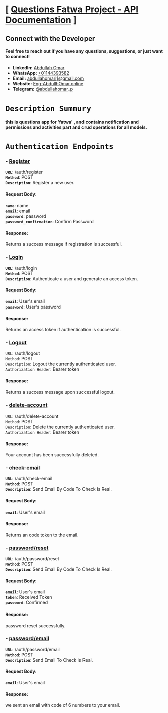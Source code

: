 # [ [Questions Fatwa Project - API Documentation](#) ]

## Connect with the Developer

#### Feel free to reach out if you have any questions, suggestions, or just want to connect!

- **LinkedIn:** [Abdullah Omar](https://www.linkedin.com/in/abdullah-omar-81196420a?utm_source=share&utm_campaign=share_via&utm_content=profile&utm_medium=android_app)
- **WhatsApp:** [+01144393582](https://wa.me/01144393582)
- **Email:** [abdullahomarj1@gmail.com](abdullahomarj1@gmail.com)
- **Website:** [Eng-AbdullhOmar.online](https://www.eng-abdullahomar.online)
- **Telegram:** [@abdullahomar_p](https://t.me/abdullahomar_p)


# ``Description Summury``
#### this is questions app for 'fatwa' , and contains notification and permissions and activities part and crud operations for all models.


# ``Authentication Endpoints``
### - [Register](#)
**``URL``**: /auth/register <br>
**``Method``**: POST <br>
**``Description``**: Register a new user. <br>
#### Request Body:
**``name``**: name <br>
**``email``**: email <br>
**``password``**: password <br>
**``password_confirmation``**: Confirm Password <br>

#### Response:
Returns a success message if registration is successful. <br>

### - [Login](#)
**``URL``**: /auth/login <br>
**``Method``**: POST <br>
**``Description``**: Authenticate a user and generate an access token. <br>
#### Request Body:
**``email``**: User's email <br>
**``password``**: User's password <br>
#### Response:
Returns an access token if authentication is successful. <br>

### - [Logout](#)
``URL``: /auth/logout <br>
``Method``: POST <br>
``Description``: Logout the currently authenticated user. <br>
``Authorization Header``: Bearer token <br>
#### Response:
Returns a success message upon successful logout. <br>

### - [delete-account](#)
``URL``: /auth/delete-account <br>
``Method``: POST <br>
``Description``: Delete the currently authenticated user. <br>
``Authorization Header``: Bearer token <br>
#### Response:
Your account has been successfully deleted. <br>

### - [check-email](#)
**``URL``**: /auth/check-email <br>
**``Method``**: POST <br>
**``Description``**: Send Email By Code To Check Is Real. <br>
#### Request Body:
**``email``**: User's email <br>
#### Response:
Returns an code token to the email. <br>

### - [password/reset](#)
**``URL``**: /auth/password/reset <br>
**``Method``**: POST <br>
**``Description``**: Send Email By Code To Check Is Real. <br>
#### Request Body:
**``email``**: User's email <br>
**``token``**: Received Token <br>
**``password``**: Confirmed <br>
#### Response:
password reset successfully. <br>

### - [password/email](#)
**``URL``**: /auth/password/email <br>
**``Method``**: POST <br>
**``Description``**: Send Email To Check Is Real. <br>
#### Request Body:
**``email``**: User's email <br>
#### Response:
we sent an email with code of 6 numbers to your email. <br>
